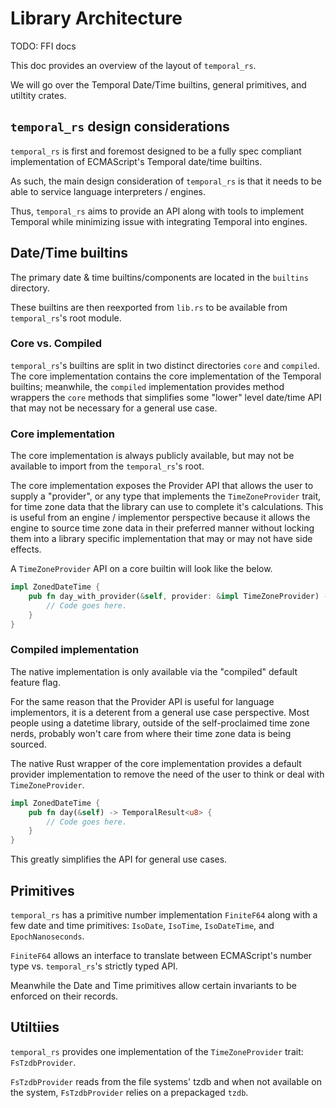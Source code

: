 # Library Architecture

TODO: FFI docs

This doc provides an overview of the layout of `temporal_rs`.

We will go over the Temporal Date/Time builtins, general primitives, and
utiltity crates.

## `temporal_rs` design considerations

`temporal_rs` is first and foremost designed to be a fully spec
compliant implementation of ECMAScript's Temporal date/time builtins.

As such, the main design consideration of `temporal_rs` is that it needs
to be able to service language interpreters / engines.

Thus, `temporal_rs` aims to provide an API along with tools to implement
Temporal while minimizing issue with integrating Temporal into engines.

## Date/Time builtins

The primary date & time builtins/components are located in the
`builtins` directory.

These builtins are then reexported from `lib.rs` to be available from
`temporal_rs`'s root module.

### Core vs. Compiled

`temporal_rs`'s builtins are split in two distinct directories `core`
and `compiled`. The core implementation contains the core implementation
of the Temporal builtins; meanwhile, the `compiled` implementation provides
method wrappers the `core` methods that simplifies some "lower" level
date/time API that may not be necessary for a general use case.

### Core implementation

The core implementation is always publicly available, but may not be
available to import from the `temporal_rs`'s root.

The core implementation exposes the Provider API that allows the user to
supply a "provider", or any type that implements the `TimeZoneProvider`
trait, for time zone data that the library can use to complete it's
calculations. This is useful from an engine / implementor perspective
because it allows the engine to source time zone data in their preferred
manner without locking them into a library specific implementation that
may or may not have side effects.

A `TimeZoneProvider` API on a core builtin will look like the below.

```rust
impl ZonedDateTime {
    pub fn day_with_provider(&self, provider: &impl TimeZoneProvider) -> TemporalResult<u8> {
        // Code goes here.
    }
}
```

### Compiled  implementation

The native implementation is only available via the "compiled" default
feature flag.

For the same reason that the Provider API is useful for language
implementors, it is a deterent from a general use case perspective. Most
people using a datetime library, outside of the self-proclaimed time
zone nerds, probably won't care from where their time zone data is being
sourced.

The native Rust wrapper of the core implementation provides a default
provider implementation to remove the need of the user to think or deal
with `TimeZoneProvider`.

```rust
impl ZonedDateTime {
    pub fn day(&self) -> TemporalResult<u8> {
        // Code goes here.
    }
}
```

This greatly simplifies the API for general use cases.

## Primitives

<!-- Should IsoDate, IsoTime, and IsoDateTime be considered primitives? -->

`temporal_rs` has a primitive number implementation `FiniteF64` along
with a few date and time primitives: `IsoDate`, `IsoTime`,
`IsoDateTime`, and `EpochNanoseconds`.

`FiniteF64` allows an interface to translate between ECMAScript's number
type vs. `temporal_rs`'s strictly typed API.

Meanwhile the Date and Time primitives allow certain invariants to be
enforced on their records.

## Utiltiies

`temporal_rs` provides one implementation of the `TimeZoneProvider`
trait: `FsTzdbProvider`.

`FsTzdbProvider` reads from the file systems' tzdb and when not
available on the system, `FsTzdbProvider` relies on a prepackaged
`tzdb`.

<!-- TODO: add some more about parsers -->
